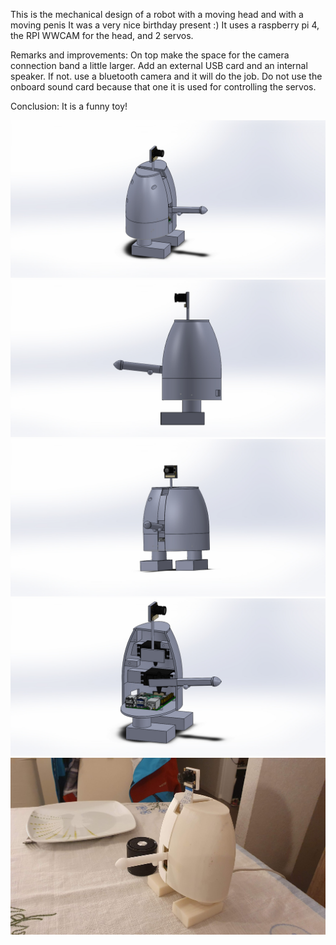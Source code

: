This is the mechanical design of a robot with a moving head and with a moving penis
It was a very nice birthday present :)
It uses a raspberry pi 4, the RPI WWCAM for the head, and 2 servos.

Remarks and improvements:
On top make the space for the camera connection band a little larger.
Add an external USB card and an internal speaker. If not. use a bluetooth camera and it will do the job.
Do not use the onboard sound card because that one it is used for controlling the servos.

Conclusion:
It is a funny toy!



![alt text](https://github.com/crushedy/robot_Tedy/blob/main/Photos/Robot%20Assembly.JPG?raw=true)
![alt text](https://github.com/crushedy/robot_Tedy/blob/main/Photos/Robot%20Assembly2.JPG?raw=true)
![alt text](https://github.com/crushedy/robot_Tedy/blob/main/Photos/Robot%20Assembly3.JPG?raw=true)
![alt text](https://github.com/crushedy/robot_Tedy/blob/main/Photos/Robot%20Assembly4.JPG?raw=true)
![alt text](https://github.com/crushedy/robot_Tedy/blob/main/Photos/Robot%20Assembly5.JPG?raw=true)
